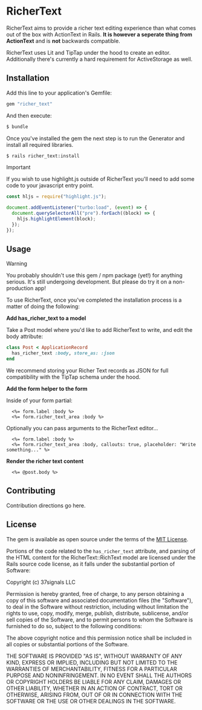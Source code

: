 # RicherText

RicherText aims to provide a richer text editing experience than what comes out of the box with ActionText in Rails. **It is however a seperate thing from ActionText** and is **not** backwards compatible.

RicherText uses Lit and TipTap under the hood to create an editor. Additionally there's currently a hard requirement for ActiveStorage as well.

## Installation

Add this line to your application's Gemfile:

```ruby
gem "richer_text"
```

And then execute:

```bash
$ bundle
```

Once you've installed the gem the next step is to run the Generator and install all required libraries.

```bash
$ rails richer_text:install
```

> [!IMPORTANT]  
> If you wish to use highlight.js outside of RicherText you'll need to add some code to your javascript entry point.

```js
const hljs = require("highlight.js");

document.addEventListener("turbo:load", (event) => {
  document.querySelectorAll("pre").forEach((block) => {
    hljs.highlightElement(block);
  });
});
```

## Usage

> [!WARNING]  
> You probably shouldn't use this gem / npm package (yet!) for anything serious. It's still undergoing development. But please do try it on a non-production app!

To use RicherText, once you've completed the installation process is a matter of doing the following:

**Add has_richer_text to a model**

Take a Post model where you'd like to add RicherText to write, and edit the body attribute:

```ruby
class Post < ApplicationRecord
  has_richer_text :body, store_as: :json
end
```

We recommend storing your Richer Text records as JSON for full compatibility with the TipTap schema under the hood.

**Add the form helper to the form**

Inside of your form partial:

```erb
  <%= form.label :body %>
  <%= form.richer_text_area :body %>
```

Optionally you can pass arguments to the RicherText editor...

```erb
  <%= form.label :body %>
  <%= form.richer_text_area :body, callouts: true, placeholder: "Write something..." %>
```

**Render the richer text content**

```erb
  <%= @post.body %>
```

## Contributing

Contribution directions go here.

## License

The gem is available as open source under the terms of the [MIT License](https://opensource.org/licenses/MIT).

Portions of the code related to the `has_richer_text` attribute, and parsing of the HTML content for the RicherText::RichText model are licensed under the Rails source code license, as it falls under the substantial portion of Software:

Copyright (c) 37signals LLC

Permission is hereby granted, free of charge, to any person obtaining a copy
of this software and associated documentation files (the "Software"), to deal
in the Software without restriction, including without limitation the rights
to use, copy, modify, merge, publish, distribute, sublicense, and/or sell
copies of the Software, and to permit persons to whom the Software is
furnished to do so, subject to the following conditions:

The above copyright notice and this permission notice shall be included in all
copies or substantial portions of the Software.

THE SOFTWARE IS PROVIDED "AS IS", WITHOUT WARRANTY OF ANY KIND, EXPRESS OR
IMPLIED, INCLUDING BUT NOT LIMITED TO THE WARRANTIES OF MERCHANTABILITY,
FITNESS FOR A PARTICULAR PURPOSE AND NONINFRINGEMENT. IN NO EVENT SHALL THE
AUTHORS OR COPYRIGHT HOLDERS BE LIABLE FOR ANY CLAIM, DAMAGES OR OTHER
LIABILITY, WHETHER IN AN ACTION OF CONTRACT, TORT OR OTHERWISE, ARISING FROM,
OUT OF OR IN CONNECTION WITH THE SOFTWARE OR THE USE OR OTHER DEALINGS IN THE
SOFTWARE.
